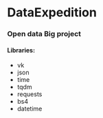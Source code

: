 # DataExpedition
### Open data Big project

#### Libraries:
* vk
* json
* time
* tqdm
* requests
* bs4
* datetime
